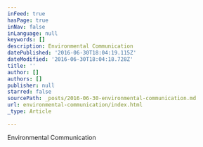 ```yaml
---
inFeed: true
hasPage: true
inNav: false
inLanguage: null
keywords: []
description: Environmental Communication
datePublished: '2016-06-30T18:04:19.115Z'
dateModified: '2016-06-30T18:04:18.728Z'
title: ''
author: []
authors: []
publisher: null
starred: false
sourcePath: _posts/2016-06-30-environmental-communication.md
url: environmental-communication/index.html
_type: Article

---
```

Environmental Communication